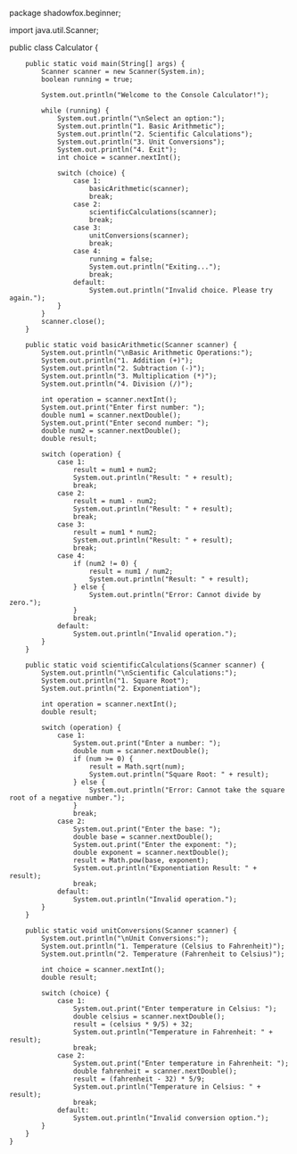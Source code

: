 package shadowfox.beginner;

import java.util.Scanner;

public class Calculator {
	

	

	    public static void main(String[] args) {
	        Scanner scanner = new Scanner(System.in);
	        boolean running = true;

	        System.out.println("Welcome to the Console Calculator!");

	        while (running) {
	            System.out.println("\nSelect an option:");
	            System.out.println("1. Basic Arithmetic");
	            System.out.println("2. Scientific Calculations");
	            System.out.println("3. Unit Conversions");
	            System.out.println("4. Exit");
	            int choice = scanner.nextInt();

	            switch (choice) {
	                case 1:
	                    basicArithmetic(scanner);
	                    break;
	                case 2:
	                    scientificCalculations(scanner);
	                    break;
	                case 3:
	                    unitConversions(scanner);
	                    break;
	                case 4:
	                    running = false;
	                    System.out.println("Exiting...");
	                    break;
	                default:
	                    System.out.println("Invalid choice. Please try again.");
	            }
	        }
	        scanner.close();
	    }

	    public static void basicArithmetic(Scanner scanner) {
	        System.out.println("\nBasic Arithmetic Operations:");
	        System.out.println("1. Addition (+)");
	        System.out.println("2. Subtraction (-)");
	        System.out.println("3. Multiplication (*)");
	        System.out.println("4. Division (/)");

	        int operation = scanner.nextInt();
	        System.out.print("Enter first number: ");
	        double num1 = scanner.nextDouble();
	        System.out.print("Enter second number: ");
	        double num2 = scanner.nextDouble();
	        double result;

	        switch (operation) {
	            case 1:
	                result = num1 + num2;
	                System.out.println("Result: " + result);
	                break;
	            case 2:
	                result = num1 - num2;
	                System.out.println("Result: " + result);
	                break;
	            case 3:
	                result = num1 * num2;
	                System.out.println("Result: " + result);
	                break;
	            case 4:
	                if (num2 != 0) {
	                    result = num1 / num2;
	                    System.out.println("Result: " + result);
	                } else {
	                    System.out.println("Error: Cannot divide by zero.");
	                }
	                break;
	            default:
	                System.out.println("Invalid operation.");
	        }
	    }

	    public static void scientificCalculations(Scanner scanner) {
	        System.out.println("\nScientific Calculations:");
	        System.out.println("1. Square Root");
	        System.out.println("2. Exponentiation");

	        int operation = scanner.nextInt();
	        double result;

	        switch (operation) {
	            case 1:
	                System.out.print("Enter a number: ");
	                double num = scanner.nextDouble();
	                if (num >= 0) {
	                    result = Math.sqrt(num);
	                    System.out.println("Square Root: " + result);
	                } else {
	                    System.out.println("Error: Cannot take the square root of a negative number.");
	                }
	                break;
	            case 2:
	                System.out.print("Enter the base: ");
	                double base = scanner.nextDouble();
	                System.out.print("Enter the exponent: ");
	                double exponent = scanner.nextDouble();
	                result = Math.pow(base, exponent);
	                System.out.println("Exponentiation Result: " + result);
	                break;
	            default:
	                System.out.println("Invalid operation.");
	        }
	    }

	    public static void unitConversions(Scanner scanner) {
	        System.out.println("\nUnit Conversions:");
	        System.out.println("1. Temperature (Celsius to Fahrenheit)");
	        System.out.println("2. Temperature (Fahrenheit to Celsius)");

	        int choice = scanner.nextInt();
	        double result;

	        switch (choice) {
	            case 1:
	                System.out.print("Enter temperature in Celsius: ");
	                double celsius = scanner.nextDouble();
	                result = (celsius * 9/5) + 32;
	                System.out.println("Temperature in Fahrenheit: " + result);
	                break;
	            case 2:
	                System.out.print("Enter temperature in Fahrenheit: ");
	                double fahrenheit = scanner.nextDouble();
	                result = (fahrenheit - 32) * 5/9;
	                System.out.println("Temperature in Celsius: " + result);
	                break;
	            default:
	                System.out.println("Invalid conversion option.");
	        }
	    }
	}



